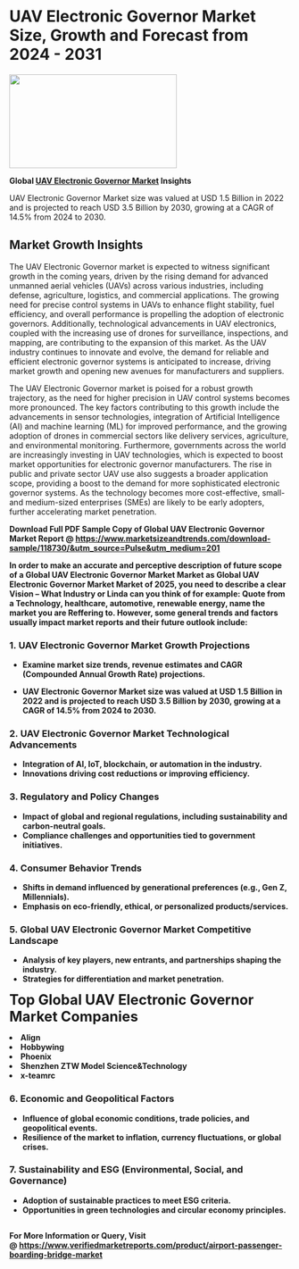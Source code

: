 <H1>UAV Electronic Governor Market Size, Growth and Forecast from 2024 - 2031</H1><img class="aligncenter size-medium wp-image-584254" src="https://thirdeyenews.in/wp-content/uploads/2024/09/Global-Market-Research-300x168.jpeg" alt="" width="300" height="168" /><p><strong>Global&nbsp;<a href="https://www.marketsizeandtrends.com/download-sample/118730/&amp;utm_source=Pulse&amp;utm_medium=201">UAV Electronic Governor Market</a> Insights</strong></p><p>UAV Electronic Governor Market size was valued at USD 1.5 Billion in 2022 and is projected to reach USD 3.5 Billion by 2030, growing at a CAGR of 14.5% from 2024 to 2030.</p><p><h2>Market Growth Insights</h2> <p>The UAV Electronic Governor market is expected to witness significant growth in the coming years, driven by the rising demand for advanced unmanned aerial vehicles (UAVs) across various industries, including defense, agriculture, logistics, and commercial applications. The growing need for precise control systems in UAVs to enhance flight stability, fuel efficiency, and overall performance is propelling the adoption of electronic governors. Additionally, technological advancements in UAV electronics, coupled with the increasing use of drones for surveillance, inspections, and mapping, are contributing to the expansion of this market. As the UAV industry continues to innovate and evolve, the demand for reliable and efficient electronic governor systems is anticipated to increase, driving market growth and opening new avenues for manufacturers and suppliers.</p> <p><strong></strong></p> <p>The UAV Electronic Governor market is poised for a robust growth trajectory, as the need for higher precision in UAV control systems becomes more pronounced. The key factors contributing to this growth include the advancements in sensor technologies, integration of Artificial Intelligence (AI) and machine learning (ML) for improved performance, and the growing adoption of drones in commercial sectors like delivery services, agriculture, and environmental monitoring. Furthermore, governments across the world are increasingly investing in UAV technologies, which is expected to boost market opportunities for electronic governor manufacturers. The rise in public and private sector UAV use also suggests a broader application scope, providing a boost to the demand for more sophisticated electronic governor systems. As the technology becomes more cost-effective, small- and medium-sized enterprises (SMEs) are likely to be early adopters, further accelerating market penetration.</p> <p><strong></p><p><span class=""><strong>Download Full PDF Sample Copy of Global UAV Electronic Governor Market Report</strong> @ <a href="https://www.marketsizeandtrends.com/download-sample/118730/&amp;utm_source=Pulse&amp;utm_medium=201" target="_blank">https://www.marketsizeandtrends.com/download-sample/118730/&amp;utm_source=Pulse&amp;utm_medium=201</a></span></p><p>In order to make an accurate and perceptive description of future scope of a Global&nbsp;UAV Electronic Governor Market Market as Global&nbsp;UAV Electronic Governor Market Market of 2025, you need to describe a clear Vision &ndash; What Industry or Linda can you think of for example: Quote from a Technology, healthcare, automotive, renewable energy, name the market you are Reffering to. However, some general trends and factors usually impact market reports and their future outlook include:</p><h3>1.&nbsp;<strong>UAV Electronic Governor Market Growth Projections</strong></h3><ul><li>Examine market size trends, revenue estimates and CAGR (Compounded Annual Growth Rate) projections.</li><li><p>UAV Electronic Governor Market size was valued at USD 1.5 Billion in 2022 and is projected to reach USD 3.5 Billion by 2030, growing at a CAGR of 14.5% from 2024 to 2030.</p></li></ul><h3>2.&nbsp;<strong>UAV Electronic Governor Market Technological Advancements</strong></h3><ul><li>Integration of AI, IoT, blockchain, or automation in the industry.</li><li>Innovations driving cost reductions or improving efficiency.</li></ul><h3>3.&nbsp;<strong>Regulatory and Policy Changes</strong></h3><ul><li>Impact of global and regional regulations, including sustainability and carbon-neutral goals.</li><li>Compliance challenges and opportunities tied to government initiatives.</li></ul><h3>4.&nbsp;<strong>Consumer Behavior Trends</strong></h3><ul><li>Shifts in demand influenced by generational preferences (e.g., Gen Z, Millennials).</li><li>Emphasis on eco-friendly, ethical, or personalized products/services.</li></ul><h3>5.&nbsp;<strong>Global UAV Electronic Governor Market Competitive Landscape</strong></h3><ul><li>Analysis of key players, new entrants, and partnerships shaping the industry.</li><li>Strategies for differentiation and market penetration.</li></ul><p data-pm-slice="1 1 []"><span style="color: inherit; font-family: inherit; font-size: 25px;">Top Global UAV Electronic Governor Market Companies</span></p><div class="" data-test-id=""><p><li>Align</li><li> Hobbywing</li><li> Phoenix</li><li> Shenzhen ZTW Model Science&Technology</li><li> x-teamrc</li></p></div><h3>6.&nbsp;<strong>Economic and Geopolitical Factors</strong></h3><ul><li>Influence of global economic conditions, trade policies, and geopolitical events.</li><li>Resilience of the market to inflation, currency fluctuations, or global crises.</li></ul><h3>7.&nbsp;<strong>Sustainability and ESG (Environmental, Social, and Governance)</strong></h3><ul><li>Adoption of sustainable practices to meet ESG criteria.</li><li>Opportunities in green technologies and circular economy principles.</li></ul><h2><strong style="font-size: 14px;">For More Information or Query, Visit @&nbsp;</strong><a style="background-color: #ffffff; font-size: 14px;" href="https://www.marketsizeandtrends.com/report/uav-electronic-governor-market/" target="_blank">https://www.verifiedmarketreports.com/product/airport-passenger-boarding-bridge-market</a></h2>
